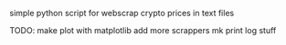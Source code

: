 
simple python script for webscrap crypto prices in text files

TODO:
    make plot with matplotlib
    add more scrappers
    mk print log stuff
    
